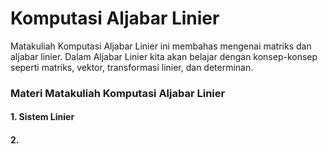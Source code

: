  # Komputasi Aljabar Linier

Matakuliah Komputasi Aljabar Linier ini membahas mengenai matriks dan aljabar linier. Dalam Aljabar Linier kita akan belajar dengan konsep-konsep seperti matriks, vektor, transformasi linier, dan determinan.

 ### Materi Matakuliah Komputasi Aljabar Linier
 #### 1. Sistem Linier
 #### 2. 
